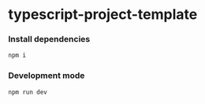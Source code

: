 # typescript-project-template

### Install dependencies

```bash
npm i
```

### Development mode

```bash
npm run dev
```
